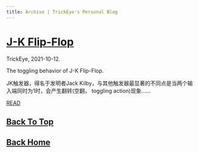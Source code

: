 ```yaml
---
title: Archive | TrickEye's Personal Blog
---
```


# [J-K Flip-Flop](/2021/10/12/J-K-Flip-Flop.html)

TrickEye, 2021-10-12.

The toggling behavior of J-K Flip-Flop. 

JK触发器，得名于发明者Jack Kilby，与其他触发器最显著的不同点是当两个输入端同时为1时，会产生翻转(空翻， toggling action)现象......

[READ](/2021/10/12/J-K-Flip-Flop.html)

## [Back To Top](/archive.html)

## [Back Home](/index.html)